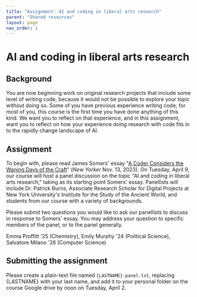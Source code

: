 ```yaml
---
title: "Assignment: AI and coding in liberal arts research"
parent: "Shared resources"
layout: page
nav_order: 1
---
```


# AI and coding in liberal arts research

## Background

You are now beginning work on original research projects that include some level of writing code, because it would not be possible to explore your topic without doing so. Some of you have previous experience writing code; for most of you, this course is the first time you have done anything of this kind. We want you to reflect on that experience, and in this assignment, want you to reflect on how your experience doing research with code fits in to the rapidly change landscape of AI. 


## Assignment

To begin with, please read James Somers' essay "[A Coder Considers the Waning Days of the Craft](https://www.newyorker.com/magazine/2023/11/20/a-coder-considers-the-waning-days-of-the-craft)" (*New Yorker* Nov. 13, 2023). On Tuesday, April 9, our course will host a panel discussion on the topic "AI and coding in liberal arts research," taking as its starting point Somers' essay. Panellists will include Dr. Patrick Burns, Associate Research Scholar for Digital Projects at New York University's Institute for the Study of the Ancient World, and students from our course with a variety of backgrounds.

Please submit two questions you would like to ask our panellists to discuss in response to Somers' essay. You may address your question to specific members of the panel, or to the panel generally.


Emma Proffitt '25 (Chemistry), Emily Murphy '24 (Political Science), Salvatore Milano '26 (Computer Science)


## Submitting the assignment

Please create a plain-text file named  `{LASTNAME}-panel.txt`, replacing {LASTNAME} with your last name, and add it to your personal folder on the course Google drive by noon on Tuesday, April 2.


